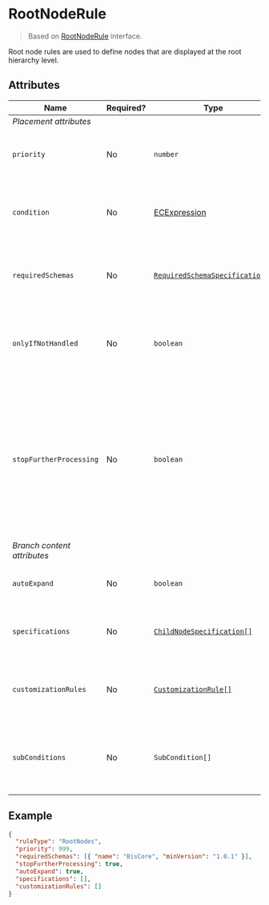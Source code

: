 # RootNodeRule

> Based on [RootNodeRule]($presentation-common) interface.

Root node rules are used to define nodes that are displayed at the root hierarchy level.

## Attributes

| Name                        | Required? | Type                                                                 | Default | Meaning                                                                                                                                                                                    |
| --------------------------- | --------- | -------------------------------------------------------------------- | ------- | ------------------------------------------------------------------------------------------------------------------------------------------------------------------------------------------ |
| *Placement attributes*      |
| `priority`                  | No        | `number`                                                             | `1000`  | Defines the order in which presentation rules are evaluated.                                                                                                                               |
| `condition`                 | No        | [ECExpression](./ECExpressions.md#rule-condition)                    | `""`    | Defines a condition for the rule, which needs to be met in order to execute it.                                                                                                            |
| `requiredSchemas`           | No        | [`RequiredSchemaSpecification[]`](../Advanced/SchemaRequirements.md) | `[]`    | Specifications that define schema requirements for the rule to take effect.                                                                                                                |
| `onlyIfNotHandled`          | No        | `boolean`                                                            | `false` | Should this rule be ignored if there is already an existing rule with a higher priority.                                                                                                   |
| `stopFurtherProcessing`     | No        | `boolean`                                                            | `false` | Stop processing rules that have lower priority. Used in cases when recursion suppression is needed. **Note:** If this flag is set, `specifications` and `subConditions` are not processed. |
| *Branch content attributes* |
| `autoExpand`                | No        | `boolean`                                                            | `false` | Automatically expand nodes created by this rule.                                                                                                                                           |
| `specifications`            | No        | [`ChildNodeSpecification[]`](./index.md#specifications)              | `[]`    | Specifications that define what content the rule returns.                                                                                                                                  |
| `customizationRules`        | No        | [`CustomizationRule[]`](../Customization/index.md#rules)             | `[]`    | Customization rules that are applied for the content returned by this rule.                                                                                                                |
| `subConditions`             | No        | `SubCondition[]`                                                     | `[]`    | Specifies child node rules which are only used when specific condition is satisfied                                                                                                        |

## Example

```JSON
{
  "ruleType": "RootNodes",
  "priority": 999,
  "requiredSchemas": [{ "name": "BisCore", "minVersion": "1.0.1" }],
  "stopFurtherProcessing": true,
  "autoExpand": true,
  "specifications": [],
  "customizationRules": []
}
```
